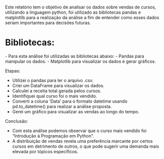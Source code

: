 Este relatório tem o objetivo de analisar os dados sobre vendas de cursos, utilizando a linguagem python, foi utilizado as bibliotecas pandas e matplotlib para a realização da análise a fim de entender como esses dados seriam importantes para decisões futuras.

<h1>Bibliotecas:</h1> 
- Para esta análise foi utilizadas as bibliotecas abaixo:
- Pandas para manipular os dados.
- Matplotlib para visualizar os dados e gerar gráficos.

Etapas:
- Utilizei o pandas para ler o arquivo .csv.
- Criei um DataFrame para visualizar os dados.
- Calculei a receita total gerada pelos cursos.
- Identifiquei qual curso foi o mais vendido.
- Converti a coluna 'Data' para o formato datetime usando pd.to_datetime() para realizar a análise proposta.
- Gerei um gráfico para visualizar as vendas ao longo do tempo.

Conclusão:
- Com esta análise podemos observar que o curso mais vendido foi “Introdução à Programação em Python".
- A distribuição de vendas revela uma preferência marcante por certos cursos em detrimento de outros, o que pode sugerir uma demanda mais elevada por tópicos específicos.
